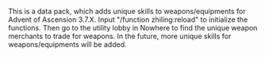 This is a data pack, which adds unique skills to weapons/equipments for Advent of Ascension 3.7.X.
Input "/function zhiling:reload" to initialize the functions. Then go to the utility lobby in Nowhere to find the unique weapon merchants to trade for weapons.
In the future, more unique skills for weapons/equipments will be added.
